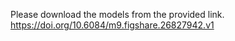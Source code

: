Please download the models from the provided link.
https://doi.org/10.6084/m9.figshare.26827942.v1  